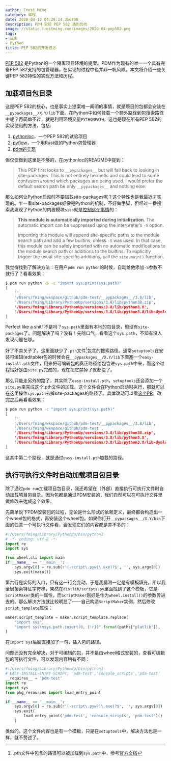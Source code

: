 ```yaml
---
author: Frost Ming
category: 编程
date: 2020-04-12 04:29:14.356700
description: PDM 实现 PEP 582 遇到的坑
image: //static.frostming.com/images/2020-04-pep582.png
tags:
- 日志
- Python
title: PEP 582的开发日志
---
```


[PEP 582](https://www.python.org/dev/peps/pep-0582/) 是Python的一个隔离项目环境的提案。PDM作为现有的唯一一个具有完备PEP 582支持的包管理器，在实现的过程中也并非一帆风顺。本文将介绍一些关键PEP 582特性的实现方法和历程。
<!--more-->

## 加载项目包目录

这是PEP 582的核心，也是事实上提案唯一阐明的事情，就是项目的包都会安装在`__pypackages__/X.Y/lib`下面。在Python中如何挂载一个额外路径到包搜索路径中呢？再简单不过，就是利用环境变量`PYTHONPATH`。这也是现在所有PEP 582的实现使用的方法，包括:

1. [pythonloc](https://github.com/cs01/pythonloc/blob/a6ed86e3ca91f9ecd80c7bf85d75fd3db5355e88/pythonloc/pythonloc.py#L27-L33)，一个PEP 582的试验项目
2. [pyflow](https://github.com/David-OConnor/pyflow/blob/fe152cc714ed3a6eaf412b2612f6e7ed9951a87e/src/main.rs#L1435-L1441)，一个用Rust做的Python包管理器
3. [pdm的实现](https://github.com/frostming/pdm/blob/5b91a1c635ef188bdfd1ab171e02041e5a26f112/pdm/models/environment.py#L156-L161)

但仅仅做到这里是不够的，在pythonloc的README中提到：

>This PEP first looks to `__pypackages__` but will fall back to looking in site-packages. This is not entirely hermetic and could lead to some confusion around which packages are being used. I would prefer the default search path be only `__pypackages__` and nothing else.

那么如何让Python启动时不要加载site-packages呢？这个特性也是我最近才实现的。乍一看site-packages好像是Python的机制，不好做手脚，但经过一番搜索我发现了Python的内置模块`site`就是[控制这个事情](https://docs.python.org/3/library/site.html)的：

>**This module is automatically imported during initialization**. The automatic import can be suppressed using the interpreter’s `-S` option.
>
>Importing this module will append site-specific paths to the module search path and add a few builtins, unless `-S` was used. In that case, this module can be safely imported with no automatic modifications to the module search path or additions to the builtins. To explicitly trigger the usual site-specific additions, call the `site.main()` function.

我觉得找到了解决方法：在用户`pdm run python`的时候，自动给他添加`-S`参数不就行了？看看效果：

```bash
$ pdm run python -S -c "import sys;print(sys.path)"
[
    '',
    '/Users/fming/wkspace/github/pdm-test/__pypackages__/3.8/lib',
    '/Users/fming/Library/PythonUp/versions/3.8/lib/python38.zip',
    '/Users/fming/Library/PythonUp/versions/3.8/lib/python3.8',
    '/Users/fming/Library/PythonUp/versions/3.8/lib/python3.8/lib-dynload'
]
```
Perfect like a shit! 不是吗？`sys.path`里面有本地的包目录，但没有`site-packages`了。问题解决了吗？没有！先喘口气，看看这个`sys.path`，不知有没人发现问题在哪。

好了不卖关子了，这里面缺少了`.pth`文件[^1]包含的搜索路径。通常`setuptools`在安装可编辑(editable)包的时候会在`__pypackages__/X.Y/lib`下面塞一个`easy-install.pth`文件，用来把可编辑包的真正路径给包含进`sys.path`中来，而这个过程恰好是由`site.py`完成的，现在把它禁掉了就都没了。

[^1]: .pth文件中包含的路径可以被加载到`sys.path`中，参考[官方文档](https://docs.python.org/3/library/site.html)

那么只能走另外的路了，其实除了`easy-install.pth`，`setuptools`还会添加一个`site.py`来完成这个.pth文件的加载。这个文件会在Python启动时执行，那就可以在这里操作`sys.path`去掉site-packages的路径了。具体改动可以看[这个PR](https://github.com/frostming/pdm/pull/104)，改完之后再看看效果：
```bash
$ pdm run python -c "import sys;print(sys.path)"
[
    '',
    '/Users/fming/wkspace/github/pdm-test/__pypackages__/3.8/lib',
    '/Users/fming/wkspace/github/pdm-test',
    '/Users/fming/Library/PythonUp/versions/3.8/lib/python38.zip',
    '/Users/fming/Library/PythonUp/versions/3.8/lib/python3.8',
    '/Users/fming/Library/PythonUp/versions/3.8/lib/python3.8/lib-dynload'
]
```
这其中第二个路径，就是通过`easy-install.pth`加载的路径。

## 执行可执行文件时自动加载项目包目录

除了通过`pdm run`加载项目包目录，我还希望在（外部）直接执行可执行文件时自动加载项目包目录。因为包都是通过PDM安装的，我们自然可以在可执行文件里做修改来达成这个效果。

先简单说下PDM安装包的过程，无论是什么形式的依赖定义，最终都会构造出一个wheel包的格式，再安装这个wheel包。如果你打开`__pypackages__/X.Y/bin`下面的任意一个可执行文件看，会发现它们的内容都是差不多的：
```python
#!/Users/fming/Library/PythonUp/bin/python3
# -*- coding: utf-8 -*-
import re
import sys

from wheel.cli import main
if __name__ == '__main__':
    sys.argv[0] = re.sub(r'(-script\.pyw|\.exe)?$', '', sys.argv[0])
    sys.exit(main())
```
第六行是实际的入口，只有这一行会变动，于是我猜测一定是有模板填充。所以我全局搜索特征字符串，果然在`distlib/scripts.py`里面找到了这个模板，它是`ScriptMaker`类的一属性，而`ScriptMaker`刚好是作为`wheel.install()`的参数传进去的。那么解决方法就比较明显了——自己构造`ScriptMaker`实例，然后修改`script_template`属性：
```python
maker.script_template = maker.script_template.replace(
    "import sys",
    "import sys\nsys.path.insert(0, {!r})".format(paths["platlib"]),
)
```
在`import sys`后面直接加了一句，插入包的路径。

问题还没有完全解决，对于可编辑的包，并不是由wheel格式安装的，查看可编辑包的可执行文件，可以发现内容稍有不同：
```python
#!/Users/fming/Library/PythonUp/bin/python3
# EASY-INSTALL-ENTRY-SCRIPT: 'pdm-test','console_scripts','pdm-test'
__requires__ = 'pdm-test'
import re
import sys
from pkg_resources import load_entry_point

if __name__ == '__main__':
    sys.argv[0] = re.sub(r'(-script\.pyw?|\.exe)?$', '', sys.argv[0])
    sys.exit(
        load_entry_point('pdm-test', 'console_scripts', 'pdm-test')()
    )
```
类似的，这个文件内容也是有一个模板，只是在`setuptools`中，解决方法也是一样，就不赘述了。